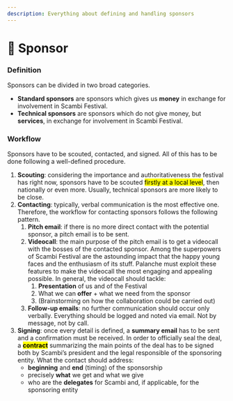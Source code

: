 ```yaml
---
description: Everything about defining and handling sponsors
---
```


# 💅 Sponsor

### Definition

Sponsors can be divided in two broad categories.

* **Standard sponsors** are sponsors which gives us **money** in exchange for involvement in Scambi Festival.
* **Technical sponsors** are sponsors which do not give money, but **services**, in exchange for involvement in Scambi Festival.

### Workflow

Sponsors have to be scouted, contacted, and signed. All of this has to be done following a well-defined procedure.

1. **Scouting**: considering the importance and authoritativeness the festival has right now, sponsors have to be scouted <mark style="background-color:yellow;">firstly at a local level</mark>, then nationally or even more. Usually, technical sponsors are more likely to be close.
2. **Contacting**: typically, verbal communication is the most effective one. Therefore, the workflow for contacting sponsors follows the following pattern.
   1. **Pitch email**: if there is no more direct contact with the potential sponsor, a pitch email is to be sent.
   2. **Videocall**: the main purpose of the pitch email is to get a videocall with the bosses of the contacted sponsor. Among the superpowers of Scambi Festival are the astounding impact that the happy young faces and the enthusiasm of its stuff. Palanche must exploit these features to make the videocall the most engaging and appealing possible. In general, the videocall should tackle:
      1. **Presentation** of us and of the Festival
      2. What we can **offer** + what we need from the sponsor
      3. (Brainstorming on how the collaboration could be carried out)
   3. **Follow-up emails**: no further communication should occur only verbally. Everything should be logged and noted via email. Not by message, not by call.
3. **Signing**: once every detail is defined, a **summary email** has to be sent and a confirmation must be received. In order to officially seal the deal, a <mark style="background-color:yellow;">**contract**</mark> summarizing the main points of the deal has to be signed both by Scambi’s president and the legal responsible of the sponsoring entity. What the contact should address:
   * **beginning** and **end** (timing) of the sponsorship
   * precisely **what** we get and what we give
   * who are the **delegates** for Scambi and, if applicable, for the sponsoring entity
